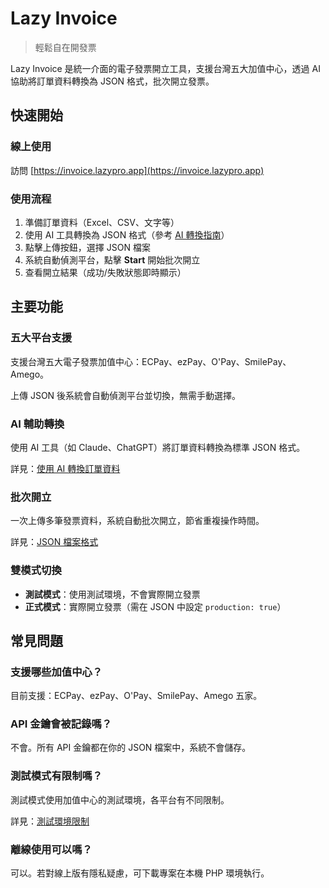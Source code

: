 # Lazy Invoice

> 輕鬆自在開發票

Lazy Invoice 是統一介面的電子發票開立工具，支援台灣五大加值中心，透過 AI 協助將訂單資料轉換為 JSON 格式，批次開立發票。

## 快速開始

### 線上使用
訪問 [https://invoice.lazypro.app](https://invoice.lazypro.app)

### 使用流程
1. 準備訂單資料（Excel、CSV、文字等）
2. 使用 AI 工具轉換為 JSON 格式（參考 [AI 轉換指南](02-ai-convert.md)）
3. 點擊上傳按鈕，選擇 JSON 檔案
4. 系統自動偵測平台，點擊 **Start** 開始批次開立
5. 查看開立結果（成功/失敗狀態即時顯示）

## 主要功能

### 五大平台支援
支援台灣五大電子發票加值中心：ECPay、ezPay、O'Pay、SmilePay、Amego。

上傳 JSON 後系統會自動偵測平台並切換，無需手動選擇。

### AI 輔助轉換
使用 AI 工具（如 Claude、ChatGPT）將訂單資料轉換為標準 JSON 格式。

詳見：[使用 AI 轉換訂單資料](02-ai-convert.md)

### 批次開立
一次上傳多筆發票資料，系統自動批次開立，節省重複操作時間。

詳見：[JSON 檔案格式](03-json-format.md)

### 雙模式切換
- **測試模式**：使用測試環境，不會實際開立發票
- **正式模式**：實際開立發票（需在 JSON 中設定 `production: true`）

## 常見問題

### 支援哪些加值中心？
目前支援：ECPay、ezPay、O'Pay、SmilePay、Amego 五家。

### API 金鑰會被記錄嗎？
不會。所有 API 金鑰都在你的 JSON 檔案中，系統不會儲存。

### 測試模式有限制嗎？
測試模式使用加值中心的測試環境，各平台有不同限制。

詳見：[測試環境限制](04-test-limitations.md)

### 離線使用可以嗎？
可以。若對線上版有隱私疑慮，可下載專案在本機 PHP 環境執行。
